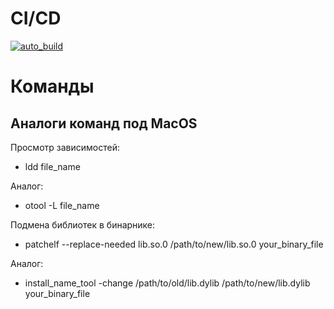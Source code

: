 # CI/CD

[![auto_build](https://github.com/WetGrapes-mat/no_automation_qa/actions/workflows/main.yml/badge.svg?branch=main&event=push)](https://github.com/WetGrapes-mat/no_automation_qa/actions/workflows/main.yml)

# Команды

## Аналоги команд под MacOS

Просмотр зависимостей:

- ldd file_name

Аналог:

- otool -L file_name

Подмена библиотек в бинарнике:

- patchelf --replace-needed lib.so.0 /path/to/new/lib.so.0 your_binary_file

Аналог:

- install_name_tool -change /path/to/old/lib.dylib /path/to/new/lib.dylib your_binary_file

